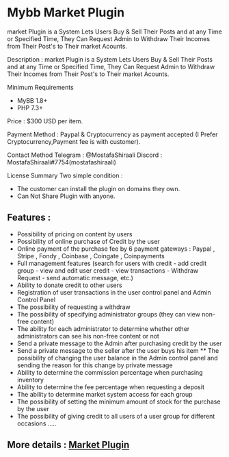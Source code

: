 # Mybb Market Plugin
market Plugin is a System Lets Users Buy &amp; Sell Their Posts and at any Time or Specified Time, They Can Request Admin to Withdraw Their Incomes from Their Post's to Their market Acounts.

Description : market Plugin is a System Lets Users Buy & Sell Their Posts and at any Time or Specified Time, They Can Request Admin to Withdraw Their Incomes from Their Post's to Their market Acounts.

Minimum Requirements
   * MyBB 1.8+
   * PHP 7.3+
 

Price : $300 USD per item.

Payment Method : Paypal  & Cryptocurrency as payment accepted (I Prefer Cryptocurrency,Payment fee is with customer).

Contact Method
Telegram : @MostafaShiraali
Discord : MostafaShiraali#7754(mostafashiraali)

License Summary
Two simple condition :
- The customer can install the plugin on domains they own.
- Can Not Share Plugin with anyone.

## Features :

   * Possibility of pricing on content by users
   * Possibility of online purchase of Credit by the user
   * Online payment of the purchase fee by 6 payment gateways : Paypal , Stripe , Fondy , Coinbase , Coingate , Coinpayments
   * Full management features (search for users with credit - add credit group - view and edit user credit - view transactions - Withdraw Request - send automatic message, etc.)
   * Ability to donate credit to other users
   * Registration of user transactions in the user control panel and Admin Control Panel
   * The possibility of requesting a withdraw
   * The possibility of specifying administrator groups (they can view non-free content)
   * The ability for each administrator to determine whether other administrators can see his non-free content or not 
   * Send a private message to the Admin after purchasing credit by the user
   * Send a private message to the seller after the user buys his item 
   ** The possibility of changing the user balance in the Admin control panel and sending the reason for this change by private message
   * Ability to determine the commission percentage when purchasing inventory 
   * Ability to determine the fee percentage when requesting a deposit 
   * The ability to determine market system access for each group 
   * The possibility of setting the minimum amount of stock for the purchase by the user
   * The possibility of giving credit to all users of a user group for different occasions
    .....


   ## More details : [Market Plugin](https://community.mybb.com/thread-239042.html)

